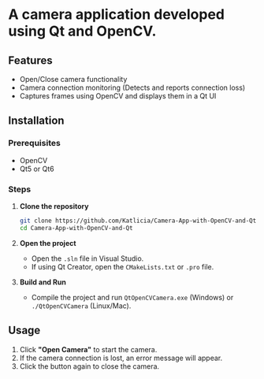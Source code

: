 
# A camera application developed using Qt and OpenCV.

## Features
- Open/Close camera functionality
- Camera connection monitoring (Detects and reports connection loss)
- Captures frames using OpenCV and displays them in a Qt UI

## Installation
### Prerequisites
- OpenCV
- Qt5 or Qt6

### Steps
1. **Clone the repository**
   ```bash
   git clone https://github.com/Katlicia/Camera-App-with-OpenCV-and-Qt.git
   cd Camera-App-with-OpenCV-and-Qt
   ```
2. **Open the project**
   - Open the `.sln` file in Visual Studio.
   - If using Qt Creator, open the `CMakeLists.txt` or `.pro` file.

3. **Build and Run**
   - Compile the project and run `QtOpenCVCamera.exe` (Windows) or `./QtOpenCVCamera` (Linux/Mac).

## Usage
1. Click **"Open Camera"** to start the camera.
2. If the camera connection is lost, an error message will appear.
3. Click the button again to close the camera.
